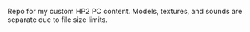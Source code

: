 Repo for my custom HP2 PC content.
Models, textures, and sounds are separate due to file size limits.
